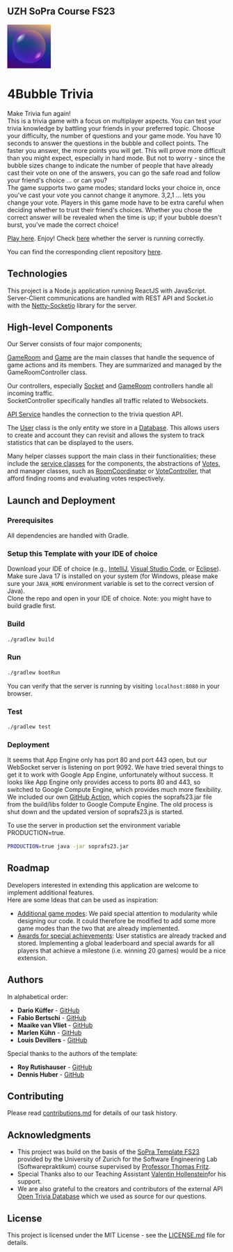 ## UZH SoPra Course FS23

<img title="favicon" alt="Soap Bubble" src="favicon.png" width="100">

# 4Bubble Trivia

Make Trivia fun again!  \
This is a trivia game with a focus on multiplayer aspects.
You can test your trivia knowledge by battling your friends in your preferred
topic. Choose your difficulty, the number of questions and your game mode.
You have 10 seconds to answer the questions in the bubble and collect points. The faster
you answer, the more points you will get. This will prove more difficult than you might
expect, especially in hard mode. But not to worry - since the bubble sizes change to indicate
the number of people that have already cast their vote on one of the answers, you can go
the safe road and follow your friend's choice ... or can you? \
The game supports two game modes; standard locks your choice in, once you've cast your vote
you cannot change it anymore. 3,2,1 ... lets you change your vote. Players in this game mode
have to be extra careful when deciding whether to trust their friend's choices.
Whether you chose the correct answer will be revealed when the time is up; if your
bubble doesn't burst, you've made the correct choice!

[Play here](https://sopra-fs23-group-12-client.ew.r.appspot.com). Enjoy!
Check [here](https://sopra.dkueffer.ch) whether the server is running correctly.

You can find the corresponding client repository [here](https://github.com/sopra-fs23-group-12/4Bubbles_Client).

## Technologies

This project is a Node.js application running ReactJS with JavaScript.\
Server-Client communications are handled with REST API and Socket.io with the [Netty-Socketio](https://github.com/mrniko/netty-socketio) library for the server.

## High-level Components

Our Server consists of four major components;

[GameRoom](/src/main/java/ch/uzh/ifi/hase/soprafs23/entity/GameRoom.java) and [Game](/src/main/java/ch/uzh/ifi/hase/soprafs23/game/Game.java) are the main
classes that handle the sequence of game actions and its members.
They are summarized and managed by the GameRoomController class.

Our controllers, especially [Socket](/src/main/java/ch/uzh/ifi/hase/soprafs23/controller/SocketController.java) and [GameRoom](/src/main/java/ch/uzh/ifi/hase/soprafs23/controller/GameRoomController.java) controllers handle all incoming traffic.\
SocketController specifically handles all traffic related to Websockets.

[API Service](/src/main/java/ch/uzh/ifi/hase/soprafs23/service/ApiService.java) handles the connection to the trivia question API.

The [User](/src/main/java/ch/uzh/ifi/hase/soprafs23/entity/User.java) class is the only entity we store in a [Database](/src/main/java/ch/uzh/ifi/hase/soprafs23/repository/UserRepository.java). This allows users to create
and account they can revisit and allows the system to track statistics that can be displayed to the users.

Many helper classes support the main class in their functionalities; these include the [service classes](/src/main/java/ch/uzh/ifi/hase/soprafs23/service)
for the components, the abstractions of [Votes](/src/main/java/ch/uzh/ifi/hase/soprafs23/entity/Vote.java), and manager classes, such as [RoomCoordinator](/src/main/java/ch/uzh/ifi/hase/soprafs23/entity/RoomCoordinator.java)
or [VoteController](/src/main/java/ch/uzh/ifi/hase/soprafs23/game/VoteController.java), that afford finding rooms and evaluating votes respectively.


## Launch and Deployment

### Prerequisites

All dependencies are handled with Gradle.

### Setup this Template with your IDE of choice
Download your IDE of choice (e.g., [IntelliJ](https://www.jetbrains.com/idea/download/), [Visual Studio Code](https://code.visualstudio.com/), or [Eclipse](http://www.eclipse.org/downloads/)). Make sure Java 17 is installed on your system (for Windows, please make sure your `JAVA_HOME` environment variable is set to the correct version of Java). \
Clone the repo and open in your IDE of choice. Note: you might have to build gradle first.

### Build

```bash
./gradlew build
```

### Run

```bash
./gradlew bootRun
```

You can verify that the server is running by visiting `localhost:8080` in your browser.

### Test

```bash
./gradlew test
```
### Deployment

It seems that App Engine only has port 80 and port 443 open, but our WebSocket server is listening on port 9092. We have tried several things to get it to work with Google App Engine, unfortunately without success. It looks like App Engine only provides access to ports 80 and 443, so switched to Google Compute Engine, which provides much more flexibility. We included our own [GitHub Action](https://github.com/sopra-fs23-group-12/4Bubbles_Server/blob/main/.github/workflows/compute-engine.yml), which copies the soprafs23.jar file from the build/libs folder to Google Compute Engine. The old process is shut down and the updated version of soprafs23.js is started. 

To use the server in production set the environment variable PRODUCTION=true.

```bash
PRODUCTION=true java -jar soprafs23.jar
```

## Roadmap

Developers interested in extending this application are welcome to implement additional features.\
Here are some Ideas that can be used as inspiration:

- [Additional game modes](https://github.com/sopra-fs23-group-12/4Bubbles_Server/issues/25): We paid special attention to modularity while designing our code. It could therefore be modified to add
  some more game modes than the two that are already implemented.
- [Awards for special achievements](https://github.com/sopra-fs23-group-12/4Bubbles_Server/issues/19): User statistics are already tracked and stored. Implementing a global leaderboard and
  special awards for all players that achieve a milestone (i.e. winning 20 games) would be a nice extension.


## Authors

In alphabetical order:
* **Dario Küffer** - [GitHub](https://github.com/dariokueffer)
* **Fabio Bertschi** - [GitHub](https://github.com/fabibert)
* **Maaike van Vliet** - [GitHub](https://github.com/Bluee1Bird)
* **Marlen Kühn**  - [GitHub](https://github.com/MarlenKuehn)
* **Louis Devillers** - [GitHub](https://github.com/a1ps)


Special thanks to the authors of the template:
* **Roy Rutishauser** - [GitHub](https://github.com/royru)
* **Dennis Huber** - [GitHub](https://github.com/devnnys)


## Contributing

Please read [contributions.md](/contributions.md) for details of our task history.


## Acknowledgments

* This project was build on the basis of the [SoPra Template FS23](https://github.com/HASEL-UZH/sopra-fs23-template-server) provided by the University of Zurich for the
  Software Engineering Lab (Softwarepraktikum) course supervised by [Professor Thomas Fritz](https://www.ifi.uzh.ch/en/hasel/people/fritz.html).
* Special Thanks also to our Teaching Assistant [Valentin Hollenstein](https://github.com/v4lentin1879)for his support.
* We are also grateful to the creators and contributors of the external API [Open Trivia Database](https://opentdb.com/) which we used as source for
  our questions.

## License

This project is licensed under the MIT License - see the [LICENSE.md](LICENSE.md) file for details.

